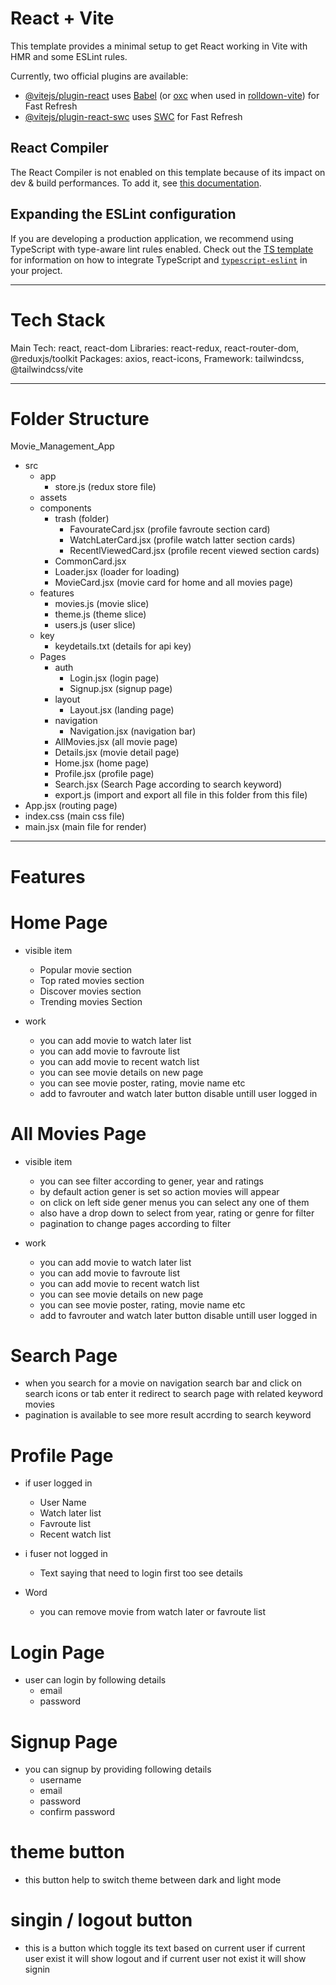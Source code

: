 # React + Vite

This template provides a minimal setup to get React working in Vite with HMR and some ESLint rules.

Currently, two official plugins are available:

- [@vitejs/plugin-react](https://github.com/vitejs/vite-plugin-react/blob/main/packages/plugin-react) uses [Babel](https://babeljs.io/) (or [oxc](https://oxc.rs) when used in [rolldown-vite](https://vite.dev/guide/rolldown)) for Fast Refresh
- [@vitejs/plugin-react-swc](https://github.com/vitejs/vite-plugin-react/blob/main/packages/plugin-react-swc) uses [SWC](https://swc.rs/) for Fast Refresh

## React Compiler

The React Compiler is not enabled on this template because of its impact on dev & build performances. To add it, see [this documentation](https://react.dev/learn/react-compiler/installation).

## Expanding the ESLint configuration

If you are developing a production application, we recommend using TypeScript with type-aware lint rules enabled. Check out the [TS template](https://github.com/vitejs/vite/tree/main/packages/create-vite/template-react-ts) for information on how to integrate TypeScript and [`typescript-eslint`](https://typescript-eslint.io) in your project.

---

# Tech Stack

Main Tech: react, react-dom
Libraries: react-redux, react-router-dom, @reduxjs/toolkit
Packages: axios, react-icons,
Framework: tailwindcss, @tailwindcss/vite

---

# Folder Structure

Movie_Management_App

- src
  - app
    - store.js (redux store file)
  - assets
  - components
    - trash (folder)
      - FavourateCard.jsx (profile favroute section card)
      - WatchLaterCard.jsx (profile watch latter section cards)
      - RecentlViewedCard.jsx (profile recent viewed section cards)
    - CommonCard.jsx
    - Loader.jsx (loader for loading)
    - MovieCard.jsx (movie card for home and all movies page)
  - features
    - movies.js (movie slice)
    - theme.js (theme slice)
    - users.js (user slice)
  - key
    - keydetails.txt (details for api key)
  - Pages
    - auth
      - Login.jsx (login page)
      - Signup.jsx (signup page)
    - layout
      - Layout.jsx (landing page)
    - navigation
      - Navigation.jsx (navigation bar)
    - AllMovies.jsx (all movie page)
    - Details.jsx (movie detail page)
    - Home.jsx (home page)
    - Profile.jsx (profile page)
    - Search.jsx (Search Page according to search keyword)
    - export.js (import and export all file in this folder from this file)
- App.jsx (routing page)
- index.css (main css file)
- main.jsx (main file for render)

---

# Features

<!-- ------------------------------------------- -->

# Home Page

- visible item

  - Popular movie section
  - Top rated movies section
  - Discover movies section
  - Trending movies Section

- work

  - you can add movie to watch later list
  - you can add movie to favroute list
  - you can add movie to recent watch list
  - you can see movie details on new page
  - you can see movie poster, rating, movie name etc
  - add to favrouter and watch later button disable untill user logged in

<!-- ------------------------------------------- -->

# All Movies Page

- visible item

  - you can see filter according to gener, year and ratings
  - by default action gener is set so action movies will appear
  - on click on left side gener menus you can select any one of them
  - also have a drop down to select from year, rating or genre for filter
  - pagination to change pages according to filter

- work

  - you can add movie to watch later list
  - you can add movie to favroute list
  - you can add movie to recent watch list
  - you can see movie details on new page
  - you can see movie poster, rating, movie name etc
  - add to favrouter and watch later button disable untill user logged in

<!-- ------------------------------------------- -->

# Search Page

- when you search for a movie on navigation search bar and click on search icons or tab enter it redirect to search page with related keyword movies
- pagination is available to see more result accrding to search keyword

<!-- ------------------------------------------- -->

# Profile Page

- if user logged in

  - User Name
  - Watch later list
  - Favroute list
  - Recent watch list

- i fuser not logged in

  - Text saying that need to login first too see details

- Word

  - you can remove movie from watch later or favroute list

<!-- ------------------------------------------- -->

# Login Page

- user can login by following details
  - email
  - password

<!-- ------------------------------------------- -->

# Signup Page

- you can signup by providing following details
  - username
  - email
  - password
  - confirm password

<!-- ------------------------------------------- -->

# theme button

- this button help to switch theme between dark and light mode

<!-- ------------------------------------------- -->

# singin / logout button

- this is a button which toggle its text based on current user if current user exist it will show logout and if current user not exist it will show signin
